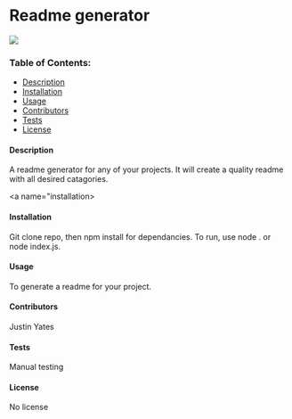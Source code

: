# Readme generator

![](https://img.shields.io/badge/No-License-red)

### Table of Contents:
- [Description](#description)
- [Installation](#installation)
- [Usage](#usage)
- [Contributors](#contributors)
- [Tests](#tests)
- [License](#license)

<a name="description"></a>
#### Description

A readme generator for any of your projects. It will create a quality readme with all desired catagories.

<a name="installation></a>
#### Installation

Git clone repo, then npm install for dependancies. To run, use node . or node index.js.

<a name="usage"></a>
#### Usage

To generate a readme for your project.

<a name="contributors"></a>
#### Contributors

Justin Yates

<a name="tests"></a>
#### Tests

Manual testing 

<a name="license"></a>
#### License

No license
    